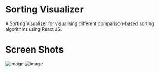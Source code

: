 # Sorting Visualizer
A Sorting Visualizer for visualising different comparison-based sorting algorithms using React JS. 
# Screen Shots
![image](https://user-images.githubusercontent.com/51380434/122680032-05e06f80-d20b-11eb-95e8-066fb65a4821.png)
![image](https://user-images.githubusercontent.com/51380434/122680094-4b9d3800-d20b-11eb-919b-183b212e5e0c.png)
